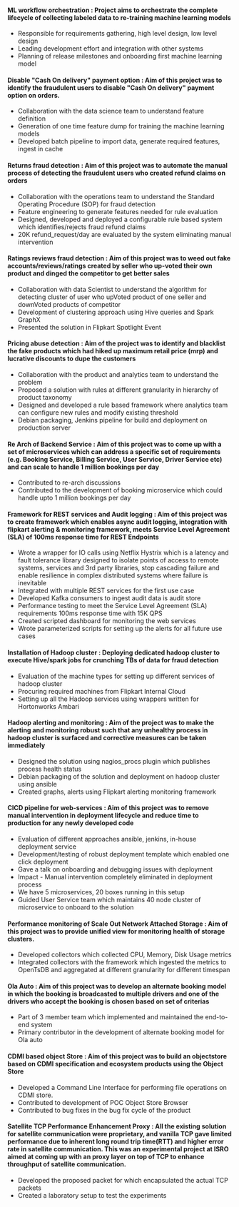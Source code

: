 
#### ML workflow orchestration : Project aims to orchestrate the complete lifecycle of collecting labeled data to re-training machine learning models 
- Responsible for requirements gathering, high level design, low level design
- Leading development effort and integration with other systems
- Planning of release milestones and onboarding first machine learning model

#### Disable "Cash On delivery" payment option : Aim of this project was to identify the fraudulent users to disable "Cash On delivery" payment option on orders.
- Collaboration with the data science team to understand feature definition
- Generation of one time feature dump for training the machine learning models
- Developed batch pipeline to import data, generate required features, ingest in cache

#### Returns fraud detection : Aim of this project was to automate the manual process of detecting the fraudulent users who created refund claims on orders
- Collaboration with the operations team to understand the Standard Operating Procedure (SOP) for fraud detection
- Feature engineering to generate features needed for rule evaluation
- Designed, developed and deployed a configurable rule based system which identifies/rejects fraud refund claims
- 20K refund_request/day are evaluated by the system eliminating manual intervention

#### Ratings reviews fraud detection : Aim of this project was to weed out fake accounts/reviews/ratings created by seller who up-voted their own product and dinged the competitor to get better sales
- Collaboration with data Scientist to understand the algorithm for detecting cluster of user who upVoted product of one seller and downVoted products of competitor
- Development of clustering approach using Hive queries and Spark GraphX
- Presented the solution in Flipkart Spotlight Event

#### Pricing abuse detection : Aim of the project was to identify and blacklist the fake products which had hiked up maximum retail price (mrp) and lucrative discounts to dupe the customers
- Collaboration with the product and analytics team to understand the problem
- Proposed a solution with rules at different granularity in hierarchy of product taxonomy
- Designed and developed a rule based framework where analytics team can configure new rules and modify existing threshold
- Debian packaging, Jenkins pipeline for build and deployment on production server

#### Re Arch of Backend Service : Aim of this project was to come up with a set of microservices which can address a specific set of requirements (e.g. Booking Service, Billing Service, User Service, Driver Service etc) and can scale to handle 1 million bookings per day
- Contributed to re-arch discussions
- Contributed to the development of booking microservice which could handle upto 1 million bookings per day

#### Framework for REST services and Audit logging : Aim of this project was to create framework which enables async audit logging, integration with flipkart alerting & monitoring framework, meets Service Level Agreement (SLA) of 100ms response time for REST Endpoints
- Wrote a wrapper for IO calls using Netflix Hystrix  which is a latency and fault tolerance library designed to isolate points of access to remote systems, services and 3rd party libraries, stop cascading failure and enable resilience in complex distributed systems where failure is inevitable
- Integrated with multiple REST services for the first use case
- Developed Kafka consumers to ingest audit data is audit store
- Performance testing to meet the Service Level Agreement (SLA) requirements 100ms response time with 15K QPS
- Created scripted dashboard for monitoring the web services
- Wrote parameterized scripts for setting up the alerts for all future use cases

#### Installation of Hadoop cluster : Deploying dedicated hadoop cluster to execute Hive/spark jobs for crunching TBs of data for fraud detection
- Evaluation of the machine types for setting up different services of hadoop cluster
- Procuring required machines from Flipkart Internal Cloud
- Setting up all the Hadoop services using wrappers written for Hortonworks Ambari

#### Hadoop alerting and monitoring : Aim of the project was to make the alerting and monitoring robust such that any unhealthy process in hadoop cluster is surfaced and corrective measures can be taken immediately
- Designed the solution using nagios_procs plugin which publishes process health status
- Debian packaging of the solution and deployment on hadoop cluster using ansible
- Created graphs, alerts using Flipkart alerting monitoring framework

#### CICD pipeline for web-services : Aim of this project was to remove manual intervention in deployment lifecycle and reduce time to production for any newly developed code
- Evaluation of different approaches ansible, jenkins, in-house deployment service
- Development/testing of robust deployment template which enabled one click deployment
- Gave a talk on onboarding and debugging issues with deployment
- Impact - Manual intervention completely eliminated in deployment process
- We have 5 microservices, 20 boxes running in this setup
- Guided User Service team which maintains 40 node cluster of microservice to onboard to the solution

#### Performance monitoring of Scale Out Network Attached Storage : Aim of this project was to provide unified view for monitoring health of storage clusters.
- Developed collectors which collected CPU, Memory, Disk Usage metrics
- Integrated collectors with the framework which ingested the metrics to OpenTsDB and aggregated at different granularity for different timespan

#### Ola Auto : Aim of this project was to develop an alternate booking model in which the booking is broadcasted to multiple drivers and one of the drivers who accept the booking is chosen based on set of criterias
- Part of 3 member team which implemented and maintained the end-to-end system
- Primary contributor in the development of alternate booking model for Ola auto

#### CDMI based object Store : Aim of this project was to build an objectstore based on CDMI specification and ecosystem products using the Object Store
- Developed a Command Line Interface for performing file operations on CDMI store.
- Contributed to development of POC Object Store Browser
- Contributed to bug fixes in the bug fix cycle of the product

#### Satellite TCP Performance Enhancement Proxy : All the existing solution for satellite communication were proprietary, and vanilla TCP gave limited performance due to inherent long round trip time(RTT) and higher error rate in satellite communication. This was an experimental project at ISRO aimed at coming up with an proxy layer on top of TCP to enhance throughput of satellite communication. 
- Developed the proposed packet for which encapsulated the actual TCP packets
- Created a laboratory setup to test the experiments
